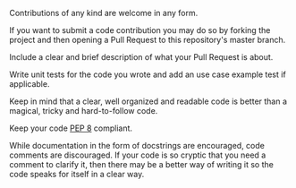 Contributions of any kind are welcome in any form.

If you want to submit a code contribution you may do so by forking the project and then
opening a Pull Request to this repository's master branch.

Include a clear and brief description of what your Pull Request is about.

Write unit tests for the code you wrote and add an use case example test if applicable.

Keep in mind that a clear, well organized and readable code is better than a magical,
tricky and hard-to-follow code.

Keep your code [PEP 8](https://www.python.org/dev/peps/pep-0008/) compliant.

While documentation in the form of docstrings are encouraged, code comments are
discouraged. If your code is so cryptic that you need a comment to clarify it, then
there may be a better way of writing it so the code speaks for itself in a clear way.

